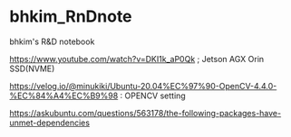 # bhkim_RnDnote
bhkim's R&amp;D notebook


https://www.youtube.com/watch?v=DKI1k_aP0Qk  ; Jetson AGX Orin SSD(NVME) 

https://velog.io/@minukiki/Ubuntu-20.04%EC%97%90-OpenCV-4.4.0-%EC%84%A4%EC%B9%98 : OPENCV setting


https://askubuntu.com/questions/563178/the-following-packages-have-unmet-dependencies
